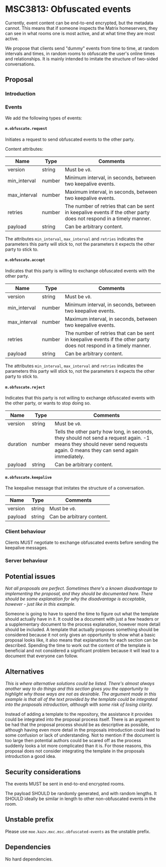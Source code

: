 # MSC3813: Obfuscated events

<!--*Note: Text written in italics represents notes about the section or proposal process. This document
serves as an example of what a proposal could look like (in this case, a proposal to have a template)
and should be used where possible.*

*In this first section, be sure to cover your problem and a broad overview of the solution. Covering
related details, such as the expected impact, can also be a good idea. The example in this document
says that we're missing a template and that things are confusing and goes on to say the solution is
a template. There's no major expected impact in this proposal, so it doesn't list one. If your proposal
was more invasive (such as proposing a change to how servers discover each other) then that would be
a good thing to list here.*

*If you're having troubles coming up with a description, a good question to ask is "how
does this proposal improve Matrix?" - the answer could reveal a small impact, and that is okay.*

There can never be enough templates in the world, and MSCs shouldn't be any different. The level
of detail expected of proposals can be unclear - this is what this example proposal (which doubles
as a template itself) aims to resolve.-->

Currently, event content can be end-to-end encrypted, but the metadata cannot. This means that if
someone inspects the Matrix homeservers, they can see in what rooms one is most active, and at what
time they are most active.

We propose that clients send "dummy" events from time to time, at random intervals and times, in
random rooms to obfuscate the user's online times and relationships. It is mainly intended to
imitate the structure of two-sided conversations.

## Proposal

<!--*Here is where you'll reinforce your position from the introduction in more detail, as well as cover
the technical points of your proposal. Including rationale for your proposed solution and detailing
why parts are important helps reviewers understand the problem at hand. Not including enough detail
can result in people guessing, leading to confusing arguments in the comments section. The example
here covers why templates are important again, giving a stronger argument as to why we should have
a template. Afterwards, it goes on to cover the specifics of what the template could look like.*

Having a default template that everyone can use is important. Without a template, proposals would be
all over the place and the minimum amount of detail may be left out. Introducing a template to the
proposal process helps ensure that some amount of consistency is present across multiple proposals,
even if each author decides to abandon the template.

The default template should be a markdown document because the MSC process requires authors to write
a proposal in markdown. Using other formats wouldn't make much sense because that would prevent authors
from copy/pasting the template.

The template should have the following sections:

* **Introduction** - This should cover the primary problem and broad description of the solution.
* **Proposal** - The gory details of the proposal.
* **Potential issues** - This is where problems with the proposal would be listed, such as changes
  that are not backwards compatible.
* **Alternatives** - This section lists alternative solutions to the same
  problem which have been considered and dismsissed.
* **Security considerations** - Discussion of what steps were taken to avoid security issues in the
  future and any potential risks in the proposal.

Furthermore, the template should not be required to be followed. However it is strongly recommended to
maintain some sense of consistency between proposals.-->
### Introduction

### Events

We add the following types of events:

#### `m.obfuscate.request`

Initiates a request to send obfuscated events to the other party.

Content attributes:

| Name | Type | Comments |
|------|------|----------|
| version | string | Must be `v0`. |
| min_interval | number | Minimum interval, in seconds, between two keepalive events. |
| max_interval | number | Maximum interval, in seconds, between two keepalive events. |
| retries | number | The number of retries that can be sent in keepalive events if the other party does not respond in a timely manner. |
| payload | string | Can be arbitrary content. |

The attributes `min_interval`, `max_interval` and `retries` indicates the parameters this party will stick to, not the parameters it expects the other party to stick to.

#### `m.obfuscate.accept`

Indicates that this party is willing to exchange obfuscated events with the other party.

| Name | Type | Comments |
|------|------|----------|
| version | string | Must be `v0`. |
| min_interval | number | Minimum interval, in seconds, between two keepalive events. |
| max_interval | number | Maximum interval, in seconds, between two keepalive events. |
| retries | number | The number of retries that can be sent in keepalive events if the other party does not respond in a timely manner. |
| payload | string | Can be arbitrary content. |

The attributes `min_interval`, `max_interval` and `retries` indicates the parameters this party will stick to, not the parameters it expects the other party to stick to.

#### `m.obfuscate.reject`

Indicates that this party is not willing to exchange obfuscated events with the other party, or wants to stop doing so.

| Name | Type | Comments |
|------|------|----------|
| version | string | Must be `v0`. |
| duration | number | Tells the other party how long, in seconds, they should not send a request again. -1 means they should never send requests again. 0 means they can send again immediately. |
| payload | string | Can be arbitrary content. |

#### `m.obfuscate.keepalive`

The keepalive message that imitates the structure of a conversation.

| Name | Type | Comments |
|------|------|----------|
| version | string | Must be `v0`. |
| payload | string | Can be arbitrary content. |

### Client behaviour

Clients MUST negotiate to exchange obfuscated events before sending the keepalive messages.

### Server behaviour


## Potential issues

*Not all proposals are perfect. Sometimes there's a known disadvantage to implementing the proposal,
and they should be documented here. There should be some explanation for why the disadvantage is
acceptable, however - just like in this example.*

Someone is going to have to spend the time to figure out what the template should actually have in it.
It could be a document with just a few headers or a supplementary document to the process explanation,
however more detail should be included. A template that actually proposes something should be considered
because it not only gives an opportunity to show what a basic proposal looks like, it also means that
explanations for each section can be described. Spending the time to work out the content of the template
is beneficial and not considered a significant problem because it will lead to a document that everyone
can follow.


## Alternatives

*This is where alternative solutions could be listed. There's almost always another way to do things
and this section gives you the opportunity to highlight why those ways are not as desirable. The
argument made in this example is that all of the text provided by the template could be integrated
into the proposals introduction, although with some risk of losing clarity.*

Instead of adding a template to the repository, the assistance it provides could be integrated into
the proposal process itself. There is an argument to be had that the proposal process should be as
descriptive as possible, although having even more detail in the proposals introduction could lead to
some confusion or lack of understanding. Not to mention if the document is too large then potential
authors could be scared off as the process suddenly looks a lot more complicated than it is. For those
reasons, this proposal does not consider integrating the template in the proposals introduction a good
idea.


## Security considerations

<!--*Some proposals may have some security aspect to them that was addressed in the proposed solution. This
section is a great place to outline some of the security-sensitive components of your proposal, such as
why a particular approach was (or wasn't) taken. The example here is a bit of a stretch and unlikely to
actually be worthwhile of including in a proposal, but it is generally a good idea to list these kinds
of concerns where possible.*

By having a template available, people would know what the desired detail for a proposal is. This is not
considered a risk because it is important that people understand the proposal process from start to end.
-->

The events MUST be sent in end-to-end encrypted rooms.


The payload SHOULD be randomly generated, and with random lengths. It SHOULD ideally be similar in length to other non-obfuscated
events in the room.

## Unstable prefix

<!--*If a proposal is implemented before it is included in the spec, then implementers must ensure that the
implementation is compatible with the final version that lands in the spec. This generally means that
experimental implementations should use `/unstable` endpoints, and use vendor prefixes where necessary.
For more information, see [MSC2324](https://github.com/matrix-org/matrix-doc/pull/2324). This section
should be used to document things such as what endpoints and names are being used while the feature is
in development, the name of the unstable feature flag to use to detect support for the feature, or what
migration steps are needed to switch to newer versions of the proposal.*-->

Please use `moe.kazv.mxc.msc.obfuscated-events` as the unstable prefix.

## Dependencies

No hard dependencies.

